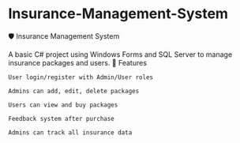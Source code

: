 # Insurance-Management-System
🛡️ Insurance Management System

A basic C# project using Windows Forms and SQL Server to manage insurance packages and users.
🔹 Features

    User login/register with Admin/User roles

    Admins can add, edit, delete packages

    Users can view and buy packages

    Feedback system after purchase

    Admins can track all insurance data
